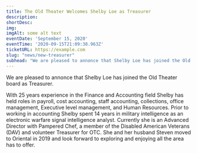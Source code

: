 ```yaml
---
title: The Old Theater Welcomes Shelby Loe as Treasurer
description:  
shortDesc: 
img: 
imgAlt: some alt text
eventDate: 'September 15, 2020'
eventTime: '2020-09-15T21:09:38.963Z'
ticketURL: https://example.com
slug: "news/new-treasurer"
subhead: "We are pleased to annonce that Shelby Loe has joined the Old Theater board as Treasurer."
---
```


We are pleased to annonce that Shelby Loe has joined the Old Theater board as Treasurer.

With 25 years experience in the Finance and Accounting field Shelby has held roles in payroll, cost accounting, staff accounting, collections, office management, Executive level management, and Human Resources.  Prior to working in accounting Shelby spent 14 years in military intelligence as an electronic warfare signal intelligence analyst.  Currently she is an Advanced Director with Pampered Chef, a member of the Disabled American Veterans (DAV) and volunteer Treasurer for OTC.  She and her husband Steven moved to Oriental in 2019 and look forward to exploring and enjoying all the area has to offer.



<!-- 2 ways to include images 
![als](/_nuxt/assets/img/about/old_theater_seats.jpg)
![als](/images/volunteer/popcorn.jpg) -->